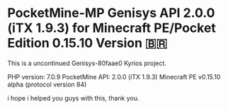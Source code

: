 # PocketMine-MP Genisys API 2.0.0 (iTX 1.9.3) for Minecraft PE/Pocket Edition 0.15.10 Version 🇧🇷

This is a uncontinued Genisys-80faae0 Kyrios project.

PHP version: 7.0.9
PocketMine API: 2.0.0 (iTX 1.9.3)
Minecraft PE v0.15.10 alpha (protocol version 84)

i hope i helped you guys with this, thank you.
